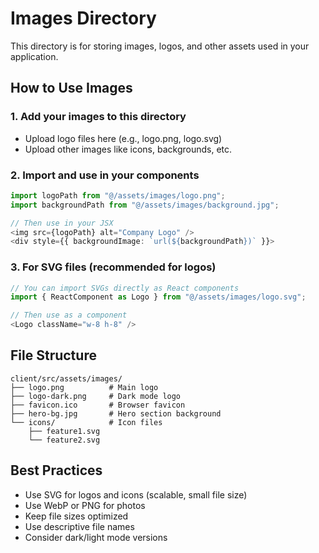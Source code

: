 # Images Directory

This directory is for storing images, logos, and other assets used in your application.

## How to Use Images

### 1. Add your images to this directory
- Upload logo files here (e.g., logo.png, logo.svg)
- Upload other images like icons, backgrounds, etc.

### 2. Import and use in your components
```typescript
import logoPath from "@/assets/images/logo.png";
import backgroundPath from "@/assets/images/background.jpg";

// Then use in your JSX
<img src={logoPath} alt="Company Logo" />
<div style={{ backgroundImage: `url(${backgroundPath})` }}>
```

### 3. For SVG files (recommended for logos)
```typescript
// You can import SVGs directly as React components
import { ReactComponent as Logo } from "@/assets/images/logo.svg";

// Then use as a component
<Logo className="w-8 h-8" />
```

## File Structure
```
client/src/assets/images/
├── logo.png          # Main logo
├── logo-dark.png     # Dark mode logo
├── favicon.ico       # Browser favicon
├── hero-bg.jpg       # Hero section background
└── icons/            # Icon files
    ├── feature1.svg
    └── feature2.svg
```

## Best Practices
- Use SVG for logos and icons (scalable, small file size)
- Use WebP or PNG for photos
- Keep file sizes optimized
- Use descriptive file names
- Consider dark/light mode versions